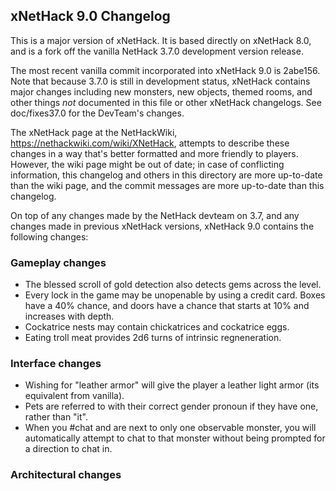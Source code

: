 ## xNetHack 9.0 Changelog

This is a major version of xNetHack. It is based directly on xNetHack 8.0, and
is a fork off the vanilla NetHack 3.7.0 development version release.

The most recent vanilla commit incorporated into xNetHack 9.0 is 2abe156. Note
that because 3.7.0 is still in development status, xNetHack contains major
changes including new monsters, new objects, themed rooms, and other things
*not* documented in this file or other xNetHack changelogs. See doc/fixes37.0
for the DevTeam's changes.

The xNetHack page at the NetHackWiki, https://nethackwiki.com/wiki/XNetHack,
attempts to describe these changes in a way that's better formatted and more
friendly to players. However, the wiki page might be out of date; in case of
conflicting information, this changelog and others in this directory are more
up-to-date than the wiki page, and the commit messages are more up-to-date than
this changelog.

On top of any changes made by the NetHack devteam on 3.7, and any changes
made in previous xNetHack versions, xNetHack 9.0 contains the following
changes:

### Gameplay changes

- The blessed scroll of gold detection also detects gems across the level.
- Every lock in the game may be unopenable by using a credit card. Boxes have a
  40% chance, and doors have a chance that starts at 10% and increases with
  depth.
- Cockatrice nests may contain chickatrices and cockatrice eggs.
- Eating troll meat provides 2d6 turns of intrinsic regneneration.

### Interface changes

- Wishing for "leather armor" will give the player a leather light armor (its
  equivalent from vanilla).
- Pets are referred to with their correct gender pronoun if they have one,
  rather than "it".
- When you #chat and are next to only one observable monster, you will
  automatically attempt to chat to that monster without being prompted for a
  direction to chat in.

### Architectural changes


